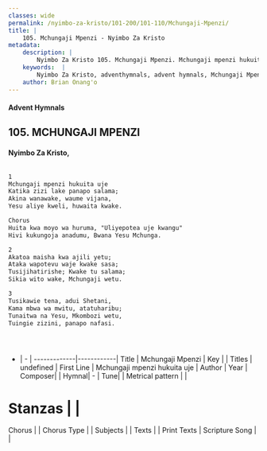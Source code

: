 ```yaml
---
classes: wide
permalink: /nyimbo-za-kristo/101-200/101-110/Mchungaji-Mpenzi/
title: |
    105. Mchungaji Mpenzi - Nyimbo Za Kristo
metadata:
    description: |
        Nyimbo Za Kristo 105. Mchungaji Mpenzi. Mchungaji mpenzi hukuita uje Katika zizi lake panapo salama; Akina wanawake, waume vijana, Yesu aliye kweli, huwaita kwake.  Chorus  Huita kwa moyo wa huruma, "Uliyepotea uje kwangu" Hivi kukungoja anadumu, Bwana Yesu Mchunga.  2	 Akatoa maisha kwa ajili yetu; Ataka wapotevu waje kwake sasa; Tusijihatirishe; Kwake tu salama; Sikia wito wake, Mchungaji wetu.  3	 Tusikawie tena, adui Shetani, Kama mbwa wa mwitu, atatuharibu; Tunaitwa na Yesu, Mkombozi wetu, Tuingie zizini, panapo nafasi.     
    keywords:  |
        Nyimbo Za Kristo, adventhymnals, advent hymnals, Mchungaji Mpenzi, Mchungaji mpenzi hukuita uje. 
    author: Brian Onang'o
---
```


#### Advent Hymnals
## 105. MCHUNGAJI MPENZI
####  Nyimbo Za Kristo,

```txt

1
Mchungaji mpenzi hukuita uje
Katika zizi lake panapo salama;
Akina wanawake, waume vijana,
Yesu aliye kweli, huwaita kwake.

Chorus 
Huita kwa moyo wa huruma, "Uliyepotea uje kwangu"
Hivi kukungoja anadumu, Bwana Yesu Mchunga.

2	
Akatoa maisha kwa ajili yetu;
Ataka wapotevu waje kwake sasa;
Tusijihatirishe; Kwake tu salama;
Sikia wito wake, Mchungaji wetu.

3	
Tusikawie tena, adui Shetani,
Kama mbwa wa mwitu, atatuharibu;
Tunaitwa na Yesu, Mkombozi wetu,
Tuingie zizini, panapo nafasi.





```

- |   -  |
-------------|------------|
Title | Mchungaji Mpenzi |
Key |  |
Titles | undefined |
First Line | Mchungaji mpenzi hukuita uje |
Author | 
Year | 
Composer| |
Hymnal|  - |
Tune|  |
Metrical pattern | |
# Stanzas |  |
Chorus |  |
Chorus Type |  |
Subjects | |
Texts |  |
Print Texts | 
Scripture Song |  |
    
